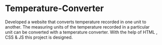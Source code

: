 # Temperature-Converter
Developed a website that converts temperature recorded in one unit to another. The measuring units of the temperature recorded in a particular unit can be converted with a temperature converter. With the help of HTML , CSS &amp; JS this project is designed.
